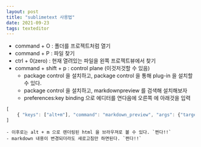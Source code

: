 ```yaml
---
layout: post
title: "sublimetext 사용법"
date: 2021-09-23
tags: texteditor
---
```


* command + O : 폴더를 프로젝트처럼 열기
* command + P : 파일 찾기
* ctrl + 0(zero) : 현재 열려있는 파일을 왼쪽 프로젝트뷰에서 찾기
* command + shift + p : control plane (이것저것할 수 있음)
	- package control 을 설치하고, package control 을 통해 plug-in 을 설치할 수 있다.
	- package control 을 설치하고, markdownpreview 를 검색해 설치해보자
	- preferences:key binding 으로 에디터를 연다음에 오른쪽 에 아래것을 입력
``` javascript
[
	{ "keys": ["alt+m"], "command": "markdown_preview", "args": {"target": "browser", "parser":"markdown"} },
]
```
	- 이후로는 alt + m 으로 렌더링된 html 을 브라우져로 볼 수 있다. `쩐다!!`
	- markdown 내용이 변경되더라도 새로고침만 하면된다. `쩐다!!`

